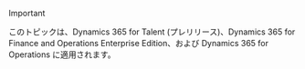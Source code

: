 > [!IMPORTANT]
> このトピックは、Dynamics 365 for Talent (プレリリース)、Dynamics 365 for Finance and Operations Enterprise Edition、および Dynamics 365 for Operations に適用されます。 
